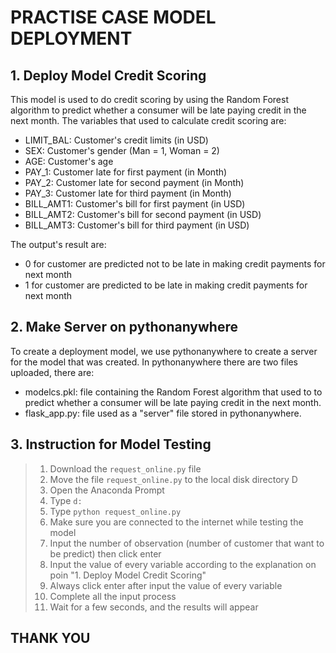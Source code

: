 # PRACTISE CASE MODEL DEPLOYMENT
## 1. Deploy Model Credit Scoring 
This model is used to do credit scoring by using the Random Forest algorithm to predict whether a consumer will be late paying credit in the next month. The variables that used to calculate credit scoring are:
<br>
* LIMIT_BAL: Customer's credit limits (in USD)
* SEX: Customer's gender (Man = 1, Woman = 2)
* AGE: Customer's age
* PAY_1: Customer late for first payment (in Month)
* PAY_2: Customer late for second payment (in Month)
* PAY_3: Customer late for third payment (in Month)
* BILL_AMT1: Customer's bill for first payment (in USD)
* BILL_AMT2: Customer's bill for second payment (in USD)
* BILL_AMT3: Customer's bill for third payment (in USD)

The output's result are:
<br>
* 0 for customer are predicted not to be late in making credit payments for next month
* 1 for customer are predicted to be late in making credit payments for next month

## 2. Make Server on pythonanywhere
To create a deployment model, we use pythonanywhere to create a server for the model that was created. In pythonanywhere there are two files uploaded, there are:
<br>
* modelcs.pkl: file containing the Random Forest algorithm that used to to predict whether a consumer will be late paying credit in the next month.
* flask_app.py: file used as a "server" file stored in pythonanywhere.

## 3. Instruction for Model Testing
> 1. Download the `request_online.py` file
> 2. Move the file `request_online.py` to the local disk directory D
> 3. Open the Anaconda Prompt
> 4. Type `d:`
> 5. Type `python request_online.py`
> 6. Make sure you are connected to the internet while testing the model
> 7. Input the number of observation (number of customer that want to be predict) then click enter
> 8. Input the value of every variable according to the explanation on poin "1. Deploy Model Credit Scoring"
> 9. Always click enter after input the value of every variable
> 10. Complete all the input process
> 11. Wait for a few seconds, and the results will appear

## THANK YOU
